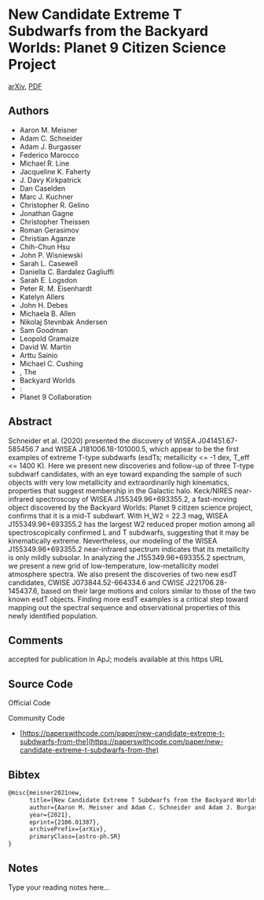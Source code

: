 
# New Candidate Extreme T Subdwarfs from the Backyard Worlds: Planet 9 Citizen Science Project

[arXiv](https://arxiv.org/abs/2106.01387), [PDF](https://arxiv.org/pdf/2106.01387.pdf)

## Authors

- Aaron M. Meisner
- Adam C. Schneider
- Adam J. Burgasser
- Federico Marocco
- Michael R. Line
- Jacqueline K. Faherty
- J. Davy Kirkpatrick
- Dan Caselden
- Marc J. Kuchner
- Christopher R. Gelino
- Jonathan Gagne
- Christopher Theissen
- Roman Gerasimov
- Christian Aganze
- Chih-Chun Hsu
- John P. Wisniewski
- Sarah L. Casewell
- Daniella C. Bardalez Gagliuffi
- Sarah E. Logsdon
- Peter R. M. Eisenhardt
- Katelyn Allers
- John H. Debes
- Michaela B. Allen
- Nikolaj Stevnbak Andersen
- Sam Goodman
- Leopold Gramaize
- David W. Martin
- Arttu Sainio
- Michael C. Cushing
- , The
- Backyard Worlds
- :
- Planet 9 Collaboration

## Abstract

Schneider et al. (2020) presented the discovery of WISEA J041451.67-585456.7 and WISEA J181006.18-101000.5, which appear to be the first examples of extreme T-type subdwarfs (esdTs; metallicity <= -1 dex, T_eff <= 1400 K). Here we present new discoveries and follow-up of three T-type subdwarf candidates, with an eye toward expanding the sample of such objects with very low metallicity and extraordinarily high kinematics, properties that suggest membership in the Galactic halo. Keck/NIRES near-infrared spectroscopy of WISEA J155349.96+693355.2, a fast-moving object discovered by the Backyard Worlds: Planet 9 citizen science project, confirms that it is a mid-T subdwarf. With H_W2 = 22.3 mag, WISEA J155349.96+693355.2 has the largest W2 reduced proper motion among all spectroscopically confirmed L and T subdwarfs, suggesting that it may be kinematically extreme. Nevertheless, our modeling of the WISEA J155349.96+693355.2 near-infrared spectrum indicates that its metallicity is only mildly subsolar. In analyzing the J155349.96+693355.2 spectrum, we present a new grid of low-temperature, low-metallicity model atmosphere spectra. We also present the discoveries of two new esdT candidates, CWISE J073844.52-664334.6 and CWISE J221706.28-145437.6, based on their large motions and colors similar to those of the two known esdT objects. Finding more esdT examples is a critical step toward mapping out the spectral sequence and observational properties of this newly identified population.

## Comments

accepted for publication in ApJ; models available at this https URL

## Source Code

Official Code



Community Code

- [https://paperswithcode.com/paper/new-candidate-extreme-t-subdwarfs-from-the](https://paperswithcode.com/paper/new-candidate-extreme-t-subdwarfs-from-the)

## Bibtex

```tex
@misc{meisner2021new,
      title={New Candidate Extreme T Subdwarfs from the Backyard Worlds: Planet 9 Citizen Science Project}, 
      author={Aaron M. Meisner and Adam C. Schneider and Adam J. Burgasser and Federico Marocco and Michael R. Line and Jacqueline K. Faherty and J. Davy Kirkpatrick and Dan Caselden and Marc J. Kuchner and Christopher R. Gelino and Jonathan Gagne and Christopher Theissen and Roman Gerasimov and Christian Aganze and Chih-Chun Hsu and John P. Wisniewski and Sarah L. Casewell and Daniella C. Bardalez Gagliuffi and Sarah E. Logsdon and Peter R. M. Eisenhardt and Katelyn Allers and John H. Debes and Michaela B. Allen and Nikolaj Stevnbak Andersen and Sam Goodman and Leopold Gramaize and David W. Martin and Arttu Sainio and Michael C. Cushing and The Backyard Worlds and : and Planet 9 Collaboration},
      year={2021},
      eprint={2106.01387},
      archivePrefix={arXiv},
      primaryClass={astro-ph.SR}
}
```

## Notes

Type your reading notes here...

